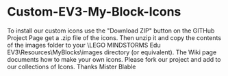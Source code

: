Custom-EV3-My-Block-Icons
=========================
To install our custom icons use the "Download ZIP" button on the GITHub Project Page get a .zip file of the icons.  Then unzip it and copy the contents of the images folder to your \LEGO MINDSTORMS Edu EV3\Resources\MyBlocks\images directory (or equivalent).  The Wiki page documents how to make your own icons.  Please fork our project and add to our collections of Icons.
Thanks
Mister Blable
